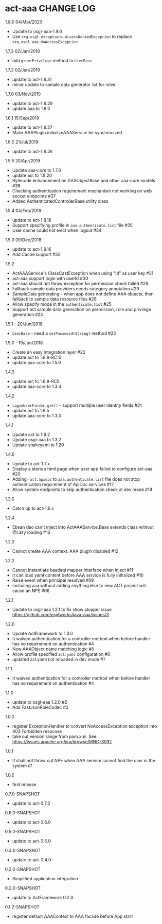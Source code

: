 # act-aaa CHANGE LOG

1.8.0 04/Mar/2020
* Update to osgl-aaa-1.9.0
* Use `org.osgl.exceptions.AccessDeniedException` to replace `org.osgl.aaa.NoAccessException`.

1.7.3 02/Jan/2019
* add `grantPrivilege` method to `UserBase`

1.7.2 02/Jan/2019
* update to act-1.8.31
* minor update to sample data generator list for roles

1.7.0 03/Nov/2019
* update to act-1.8.29
* update aaa to 1.8.0

1.6.1 15/Sep/2019
* update to act-1.8.27
* Make AAAPlugin.initializeAAAService be synchronized

1.6.0 21/Jul/2019
* update to act-1.8.26

1.5.5 20/Apr/2019
* Update aaa-core to 1.7.0
* update act to 1.8.20
* Bytecode enhancement on AAAObjectBase and other aaa-core models #38
* Checking authentication requirement mechanism not working on web socket endpoints #37
* Added AuthenticatedControllerBase utility class

1.5.4 04/Feb/2018
* update to act-1.8.18
* Support specifying profile in `aaa.authenticate.list` file #35
* User cache could not evict when logout #34

1.5.3 09/Dec/2018
* update to act-1.8.16
* Add Cache support #32

1.5.2
* ActAAAService's ClassCastException when using "id" as user key #31
* act-aaa support login with userId #30
* act-aaa should not throw exception for permission check failed #28
* Fallback sample data providers needs category annotation #29
* SampleData generating - when app does not define AAA objects, then fallback to sample data resource files #26
* Allow specify mode in the `authenticate.list` #25
* Support act sample data generation on permission, role and privilege generation #24

1.5.1 - 20/Jun/2018
* `UserBase` - need a `setPassword(String)` method #23

1.5.0 - 19/Jun/2018
* Create an easy integration layer #22
* update act to 1.8.8-RC10
* update aaa-core to 1.5.0

1.4.3
* update act to 1.8.8-RC5
* update aaa-core to 1.3.4

1.4.2
* `LoginUserFinder.get()` - support multiple user identity fields #21
* update act to 1.8.5
* update aaa-core to 1.3.3

1.4.1
* Update act to 1.8.2
* Update osgl-aaa to 1.3.2
* Update snakeyaml to 1.20

1.4.0
* Update to act-1.7.x
* Display a startup html page when user app failed to configure act-aaa #20
* Adding `-act.apidoc` to `aaa.authenticate.list` file does not stop authentication requirement of ApiDoc services #17
* Allow system endpoints to skip authentication check at dev mode #18

1.3.0
* Catch up to act-1.6.x

1.2.4
* Ebean dao can't inject into ActAAAService.Base extends class without @Lazy loading #13 

1.2.3
* Cannot create AAA context. AAA plugin disabled #12 

1.2.2
* Cannot instantiate beetlsql mapper interface when inject #11 
* It can load yaml content before AAA service is fully initialized #10 
* Raise event when principal resolved #09 
* Including aaa without adding anything else to new ACT project will cause an NPE #08 

1.2.1
* Update to osgl-aaa 1.2.1 to fix show stopper issue https://github.com/osglworks/java-aaa/issues/3

1.2.0
* Update ActFramework to 1.3.0
* It waived authentication for a controller method when before handler has no requirement on authentication #4 
* New AAAObject name matching logic #5 
* Allow profile specified `acl.yaml` configuration #6 
* updated acl.yaml not reloaded in dev mode #7 

1.1.1
* It waived authentication for a controller method when before handler has no requirement on authentication #4 

1.1.0
* update to osgl-aaa 1.2.0 #2 
* Add FastJsonRoleCodec #3 

1.0.2
* register ExceptionHandler to convert NoAccessException exception into 403 Forbidden response
* take out version range from pom.xml. See https://issues.apache.org/jira/browse/MNG-3092

1.0.1
* It shall not throw out NPE when AAA service cannot find the user in the system #1 

1.0.0
* first release

0.7.0-SNAPSHOT
* update to act-0.7.0

0.6.0-SNAPSHOT
* update to act-0.6.0

0.5.0-SNAPSHOT
* update to act-0.5.0

0.4.0-SNAPSHOT
* update to act-0.4.0

0.3.0-SNAPSHOT
* Simplified application integration

0.2.0-SNAPSHOT
* update to ActFramework 0.2.0

0.1.2-SNAPSHOT
* register default AAAContext to AAA facade before App start
